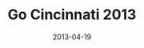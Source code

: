 ---
layout: media
category: media
title: "Go Cincinnati 2013"
date: 2013-04-19
description: "Sign up now!"
tag: 
 - go-cincinnati
video: "http://s3.amazonaws.com/crossroads-media/other-media/video/gocincinnati2013promo.mp4"
video-poster: "http://s3.amazonaws.com/crossroads-media/images/gocincinnati2013.jpg"
---